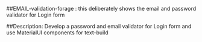##EMAIL-validation-forage : this deliberately shows the email and password validator for Login form 

##Description: Develop a password and email validator for Login form and use MaterialUI components for text-build 

